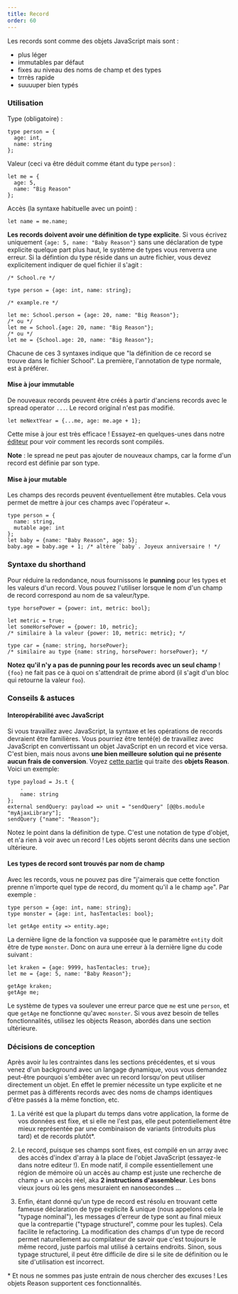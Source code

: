 ```yaml
---
title: Record
order: 60
---
```


Les records sont comme des objets JavaScript mais sont :

- plus léger
- immutables par défaut
- fixes au niveau des noms de champ et des types
- trrrès rapide
- suuuuper bien typés

### Utilisation

Type (obligatoire) :

```reason
type person = {
  age: int,
  name: string
};
```

Valeur (ceci va être déduit comme étant du type `person`) :

```reason
let me = {
  age: 5,
  name: "Big Reason"
};
```

Accès (la syntaxe habituelle avec un point) :

```reason
let name = me.name;
```

**Les records doivent avoir une définition de type explicite**. Si vous écrivez uniquement `{age: 5, name: "Baby Reason"}` sans une déclaration de type explicite quelque part plus haut, le système de types vous renverra une erreur. Si la défintion du type réside dans un autre fichier, vous devez explicitement indiquer de quel fichier il s'agit :

```reason
/* School.re */

type person = {age: int, name: string};
```

```reason
/* example.re */

let me: School.person = {age: 20, name: "Big Reason"};
/* ou */
let me = School.{age: 20, name: "Big Reason"};
/* ou */
let me = {School.age: 20, name: "Big Reason"};
```

Chacune de ces 3 syntaxes indique que "la définition de ce record se trouve dans le fichier School". La première, l'annotation de type normale, est à préférer.

#### Mise à jour immutable

De nouveaux records peuvent être créés à partir d'anciens records avec le spread operator `...`. Le record original n'est pas modifié.

```reason
let meNextYear = {...me, age: me.age + 1};
```

Cette mise à jour est très efficace ! Essayez-en quelques-unes dans notre [éditeur](/try) pour voir comment les records sont compilés.

**Note** : le spread ne peut pas ajouter de nouveaux champs, car la forme d'un record est définie par son type.

#### Mise à jour mutable

Les champs des records peuvent éventuellement être mutables. Cela vous permet de mettre à jour ces champs avec l'opérateur `=`.

```reason
type person = {
  name: string,
  mutable age: int
};
let baby = {name: "Baby Reason", age: 5};
baby.age = baby.age + 1; /* altère `baby`. Joyeux anniversaire ! */
```

### Syntaxe du shorthand

Pour réduire la redondance, nous fournissons le **punning** pour les types et les valeurs d'un record. Vous pouvez l'utiliser lorsque le nom d'un champ de record correspond au nom de sa valeur/type.

```reason
type horsePower = {power: int, metric: bool};

let metric = true;
let someHorsePower = {power: 10, metric};
/* similaire à la valeur {power: 10, metric: metric}; */

type car = {name: string, horsePower};
/* similaire au type {name: string, horsePower: horsePower}; */
```

**Notez qu'il n'y a pas de punning pour les records avec un seul champ** ! `{foo}` ne fait pas ce à quoi on s'attendrait de prime abord (il s'agit d'un bloc qui retourne la valeur `foo`).

### Conseils & astuces

#### Interopérabilité avec JavaScript

Si vous travaillez avec JavaScript, la syntaxe et les opérations de records devraient être familières. Vous pourriez être tenté(e) de travaillez avec JavaScript en convertissant un objet JavaScript en un record et vice versa. C'est bien, mais nous avons **une bien meilleure solution qui ne présente aucun frais de conversion**. Voyez [cette partie](https://bucklescript.github.io/bucklescript/Manual.html#_binding_to_js_objects) qui traite des **objets Reason**. Voici un exemple:
<!-- TODO: link to object doc  -->

```reason
type payload = Js.t {
    .
    name: string
};
external sendQuery: payload => unit = "sendQuery" [@@bs.module "myAjaxLibrary"];
sendQuery {"name": "Reason"};
```
Notez le point dans la définition de type. C'est une notation de type d'objet, et n'a rien à voir avec un record ! Les objets seront décrits dans une section ultérieure.

#### Les types de record sont trouvés par nom de champ

Avec les records, vous ne pouvez pas dire "j'aimerais que cette fonction prenne n'importe quel type de record, du moment qu'il a le champ `age`". Par exemple :

```reason
type person = {age: int, name: string};
type monster = {age: int, hasTentacles: bool};

let getAge entity => entity.age;
```

La dernière ligne de la fonction va supposée que le paramètre `entity` doit être de type `monster`. Donc on aura une erreur à la dernière ligne du code suivant :

```reason
let kraken = {age: 9999, hasTentacles: true};
let me = {age: 5, name: "Baby Reason"};

getAge kraken;
getAge me;
```

Le système de types va soulever une erreur parce que  `me` est une `person`, et que `getAge` ne fonctionne qu'avec `monster`. Si vous avez besoin de telles fonctionnalités, utilisez les objects Reason, abordés dans une section ultérieure.

### Décisions de conception

Après avoir lu les contraintes dans les sections précédentes, et si vous venez d'un background avec un langage dynamique, vous vous demandez peut-être pourquoi s'embêter avec un record lorsqu'on peut utiliser directement un objet. En effet le premier nécessite un type explicite et ne permet pas à différents records avec des noms de champs identiques d'être passés à la même fonction, etc.

1. La vérité est que la plupart du temps dans votre application, la forme de vos données est fixe, et si elle ne l'est pas, elle peut potentiellement être mieux représentée par une combinaison de variants (introduits plus tard) et de records plutôt*.

2. Le record, puisque ses champs sont fixes, est compilé en un array avec des accès d'index d'array à la place de l'objet JavaScript (essayez-le dans notre editeur !). En mode natif, il compile essentiellement une région de mémoire où un accès au champ est juste une recherche de champ + un accès réel, aka **2 instructions d'assembleur**. Les bons vieux jours où les gens mesuraient en nanosecondes ...

<!--TODO: sharable playground  -->

3. Enfin, étant donné qu'un type de record est résolu en trouvant cette fameuse déclaration de type explicite & unique (nous appelons cela le "typage nominal"), les messages d'erreur de type sont au final mieux que la contrepartie ("typage structurel", comme pour les tuples). Cela facilite le refactoring. La modification des champs d'un type de record permet naturellement au compilateur de savoir que c'est toujours le même record, juste parfois mal utilisé à certains endroits. Sinon, sous typage structurel, il peut être difficile de dire si le site de définition ou le site d'utilisation est incorrect.

\* Et nous ne sommes pas juste entrain de nous chercher des excuses ! Les objets Reason supportent ces fonctionnalités.
